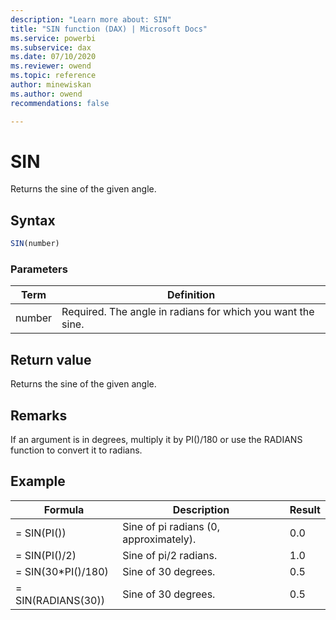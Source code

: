 ```yaml
---
description: "Learn more about: SIN"
title: "SIN function (DAX) | Microsoft Docs"
ms.service: powerbi 
ms.subservice: dax 
ms.date: 07/10/2020
ms.reviewer: owend
ms.topic: reference
author: minewiskan
ms.author: owend 
recommendations: false

---
```

# SIN

Returns the sine of the given angle.  
  
## Syntax  
  
```js
SIN(number)  
```
  
### Parameters  
  
|Term|Definition|  
|--------|--------------|  
|number|Required. The angle in radians for which you want the sine.|  
  
## Return value

Returns the sine of the given angle.  
  
## Remarks

If an argument is in degrees, multiply it by PI()/180 or use the RADIANS function to convert it to radians.  
  
## Example  
  
|Formula|Description|Result|  
|-----------|---------------|----------|  
|= SIN(PI())|Sine of pi radians (0, approximately).|0.0|  
|= SIN(PI()/2)|Sine of pi/2 radians.|1.0|  
|= SIN(30*PI()/180)|Sine of 30 degrees.|0.5|  
|= SIN(RADIANS(30))|Sine of 30 degrees.|0.5|  
